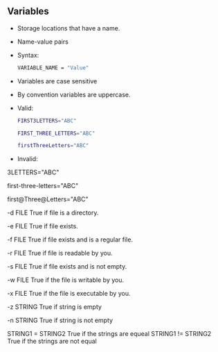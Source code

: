 ## Variables

- Storage locations that have a name.

- Name-value pairs

- Syntax:

    ```sh
    VARIABLE_NAME = "Value"
    ```
    
- Variables are case sensitive

- By convention variables are uppercase.

- Valid:
   ```sh
   FIRST3LETTERS="ABC"
   ```
   ```sh  
   FIRST_THREE_LETTERS="ABC"
   ```
   ```sh
   firstThreeLetters="ABC"
   ```
- Invalid:

3LETTERS="ABC"

first-three-letters="ABC"

first@Three@Letters="ABC"

-d FILE True if file is a directory.

-e FILE True if file exists.

-f FILE True if file exists and is a regular file.

-r FILE True if file is readable by you.

-s FILE True if file exists and is not empty.

-w FILE True if the file is writable by you.

-x FILE True if the file is executable by you.

-z STRING True if string is empty

-n STRING True if string is not empty

STRING1 = STRING2
     True if the strings are equeal
STRING1 != STRING2
     True if the strings are not equal
